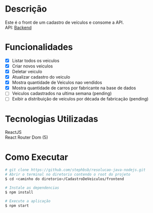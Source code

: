 # Descrição

Este é o front de um cadastro de veículos e consome a API.</br>
API: <a href="https://github.com/stephbsb/resolucao-java-nodejs/tree/master/CadastroDeVeiculos/backend">Backend</a>

# Funcionalidades

- [x] Listar todos os veiculos
- [x] Criar novos veiculos
- [x] Deletar veiculo
- [x] Atualizar cadastro do veiculo
- [x] Mostra quantidade de Veiculos nao vendidos
- [x] Mostra quantidade de carros por fabricante na base de dados
- [ ] Veiculos cadastrados na ultima semana (pending)
- [ ] Exibir a distribuição de veiculos por década de fabricação (pending)

# Tecnologias Utilizadas

ReactJS </br>
React Router Dom (5) </br>

# Como Executar

```bash
# git clone https://github.com/stephbsb/resolucao-java-nodejs.git
# Abrir o terminal no diretorio contendo o root do projeto
$ cd <caminho do diretorio>/CadastroDeVeiculos/frontend

# Instale as dependencias
$ npm install

# Execute a aplicação
$ npm start

```
